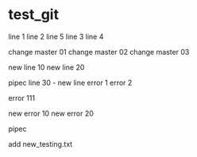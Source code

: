 # test_git
line 1
line 2
line 5
line 3
line 4



change master 01
change master 02
change master 03


new line 10
new line 20


pipec
line 30 - new line
error 1
error 2


error 111


new error 10
new error 20

pipec




add new_testing.txt
